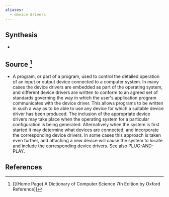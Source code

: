 ```yaml
---
aliases:
  - device drivers
---
```

## Synthesis
- 
## Source [^1]
- A program, or part of a program, used to control the detailed operation of an input or output device connected to a computer system. In many cases the device drivers are embedded as part of the operating system, and different device drivers are written to conform to an agreed set of standards governing the way in which the user's application program communicates with the device driver. This allows programs to be written in such a way as to be able to use any device for which a suitable device driver has been produced. The inclusion of the appropriate device drivers may take place when the operating system for a particular configuration is being generated. Alternatively when the system is first started it may determine what devices are connected, and incorporate the corresponding device drivers. In some cases this approach is taken even further, and attaching a new device will cause the system to locate and include the corresponding device drivers. See also PLUG-AND-PLAY.
## References

[^1]: [[(Home Page) A Dictionary of Computer Science 7th Edition by Oxford Reference]]
